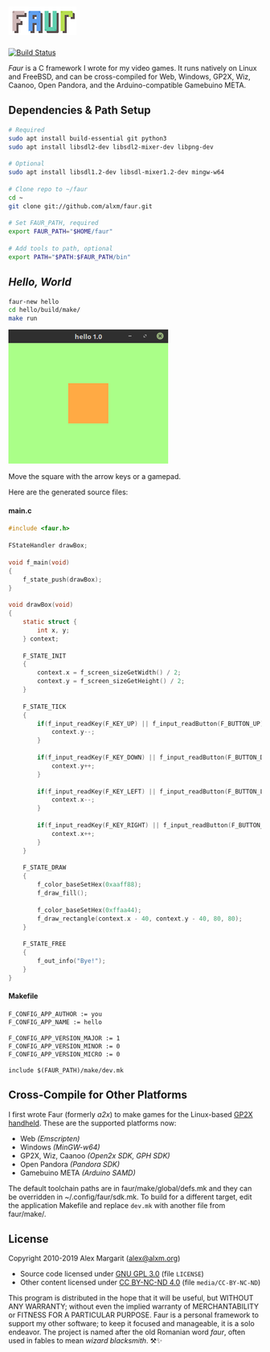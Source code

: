 # ![Faur](./media/faur.png "Faur")

[![Build Status](https://travis-ci.org/alxm/faur.svg?branch=master)](https://travis-ci.org/alxm/faur)

*Faur* is a C framework I wrote for my video games. It runs natively on Linux and FreeBSD, and can be cross-compiled for Web, Windows, GP2X, Wiz, Caanoo, Open Pandora, and the Arduino-compatible Gamebuino META.

## Dependencies & Path Setup

```sh
# Required
sudo apt install build-essential git python3
sudo apt install libsdl2-dev libsdl2-mixer-dev libpng-dev

# Optional
sudo apt install libsdl1.2-dev libsdl-mixer1.2-dev mingw-w64

# Clone repo to ~/faur
cd ~
git clone git://github.com/alxm/faur.git

# Set FAUR_PATH, required
export FAUR_PATH="$HOME/faur"

# Add tools to path, optional
export PATH="$PATH:$FAUR_PATH/bin"
```

## *Hello, World*

```sh
faur-new hello
cd hello/build/make/
make run
```

![Hello, World screenshot](./media/hello.gif "Hello, World screenshot")

Move the square with the arrow keys or a gamepad.

Here are the generated source files:

#### main.c

```c
#include <faur.h>

FStateHandler drawBox;

void f_main(void)
{
    f_state_push(drawBox);
}

void drawBox(void)
{
    static struct {
        int x, y;
    } context;

    F_STATE_INIT
    {
        context.x = f_screen_sizeGetWidth() / 2;
        context.y = f_screen_sizeGetHeight() / 2;
    }

    F_STATE_TICK
    {
        if(f_input_readKey(F_KEY_UP) || f_input_readButton(F_BUTTON_UP)) {
            context.y--;
        }

        if(f_input_readKey(F_KEY_DOWN) || f_input_readButton(F_BUTTON_DOWN)) {
            context.y++;
        }

        if(f_input_readKey(F_KEY_LEFT) || f_input_readButton(F_BUTTON_LEFT)) {
            context.x--;
        }

        if(f_input_readKey(F_KEY_RIGHT) || f_input_readButton(F_BUTTON_RIGHT)) {
            context.x++;
        }
    }

    F_STATE_DRAW
    {
        f_color_baseSetHex(0xaaff88);
        f_draw_fill();

        f_color_baseSetHex(0xffaa44);
        f_draw_rectangle(context.x - 40, context.y - 40, 80, 80);
    }

    F_STATE_FREE
    {
        f_out_info("Bye!");
    }
}
```

#### Makefile

```make
F_CONFIG_APP_AUTHOR := you
F_CONFIG_APP_NAME := hello

F_CONFIG_APP_VERSION_MAJOR := 1
F_CONFIG_APP_VERSION_MINOR := 0
F_CONFIG_APP_VERSION_MICRO := 0

include $(FAUR_PATH)/make/dev.mk
```

## Cross-Compile for Other Platforms

I first wrote Faur (formerly *a2x*) to make games for the Linux-based [GP2X handheld](https://www.alxm.org/games/gamepark.html). These are the supported platforms now:

* Web *(Emscripten)*
* Windows *(MinGW-w64)*
* GP2X, Wiz, Caanoo *(Open2x SDK, GPH SDK)*
* Open Pandora *(Pandora SDK)*
* Gamebuino META *(Arduino SAMD)*

The default toolchain paths are in faur/make/global/defs.mk and they can be overridden in ~/.config/faur/sdk.mk. To build for a different target, edit the application Makefile and replace `dev.mk` with another file from faur/make/.

## License

Copyright 2010-2019 Alex Margarit (alex@alxm.org)

* Source code licensed under [GNU GPL 3.0](https://www.gnu.org/licenses/gpl.html) (file `LICENSE`)
* Other content licensed under [CC BY-NC-ND 4.0](https://creativecommons.org/licenses/by-nc-nd/4.0/) (file `media/CC-BY-NC-ND`)

This program is distributed in the hope that it will be useful, but WITHOUT ANY WARRANTY; without even the implied warranty of MERCHANTABILITY or FITNESS FOR A PARTICULAR PURPOSE. Faur is a personal framework to support my other software; to keep it focused and manageable, it is a solo endeavor. The project is named after the old Romanian word *faur*, often used in fables to mean *wizard blacksmith*. ⚒️✨

